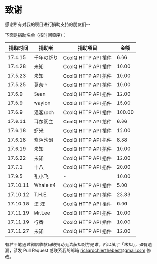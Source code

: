 # 致谢

感谢所有对我的项目进行捐助支持的朋友们～

下面是捐助名单（按时间顺序）：

| 捐助时间 | 捐助者 | 捐助项目 | 金额 |
| ------- | ------ | ------- | ---- |
| 17.4.15 | 千年の祈り | CoolQ HTTP API 插件 | 6.66 |
| 17.4.28 | 未知 | CoolQ HTTP API 插件 | 10.00 |
| 17.5.23 | 未知 | CoolQ HTTP API 插件 | 10.00 |
| 17.5.25 | 莫奈丶 | CoolQ HTTP API 插件 | 10.00 |
| 17.6.9 | Sean | CoolQ HTTP API 插件 | 12.00 |
| 17.6.9 | waylon | CoolQ HTTP API 插件 | 15.00 |
| 17.6.9 | 濄客/pch | CoolQ HTTP API 插件 | 100.00 |
| 17.6.11 | 耳东阁主 | CoolQ HTTP API 插件 | 6.66 |
| 17.6.18 | 虾米 | CoolQ HTTP API 插件 | 12.00 |
| 17.6.18 | 紫陌沙洲 | CoolQ HTTP API 插件 | 8.88 |
| 17.6.19 | 未知 | CoolQ HTTP API 插件 | 10.00 |
| 17.6.22 | 未知 | CoolQ HTTP API 插件 | 12.00 |
| 17.7.1 | 十八 | CoolQ HTTP API 插件 | 20.00 |
| 17.9.5 | 孔小飞 | - | 10.00 |
| 17.10.11 | Whale \#4 | CoolQ HTTP API 插件 | 5.00 |
| 17.10.12 | T.H.E. | CoolQ HTTP API 插件 | 23.33 |
| 17.10.18 | 汪 汪 | CoolQ HTTP API 插件 | 6.66 |
| 17.11.19 | Mr.Lee | CoolQ HTTP API 插件 | 10.00 |
| 17.11.19 | 行香 | CoolQ HTTP API 插件 | 10.00 |
| 17.11.27 | 未知 | CoolQ HTTP API 插件 | 12.00 |

有若干笔通过微信收款码的捐助无法获知对方是谁，所以填了「未知」，如有遗漏，请发 Pull Request 或联系我的邮箱 richardchienthebest@gmail.com 修改。
